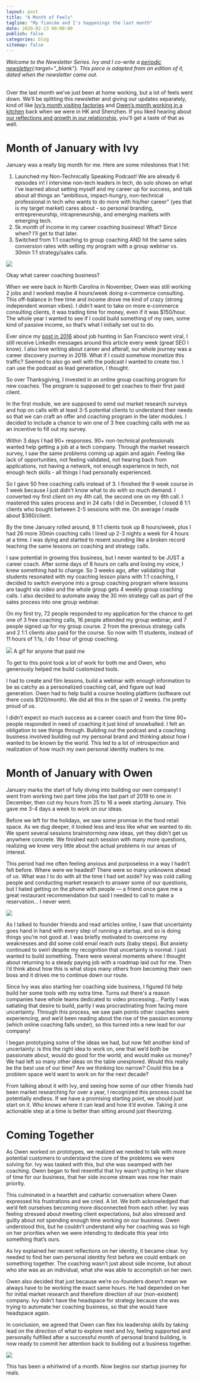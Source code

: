 ```yaml
---
layout: post
title: "A Month of Feels"
tagline: "My fiancée and I's happenings the last month"
date: 2020-02-13 00:00:00
publish: false
categories: blog
sitemap: false
---
```


_Welcome to the Newsletter Series. Ivy and I co-write a [periodic newsletter](https://ivyandowen.substack.com/){:target="\_blank"}. This piece is adapted from an edition of it, dated when the newsletter came out._
<br/>
<br/>

Over the last month we’ve just been at home working, but a lot of feels went down. We’ll be splitting this newsletter and giving our updates separately, kind of like [Ivy’s month visiting factories](https://mailchi.mp/c85341631a6b/the-past-month-ivy-edition) and [Owen’s month working in a kitchen](/blog/kitchen) back when we were in HK and Shenzhen. If you liked hearing about [our reflections and growth in our relationship](/blog/vanalysis), you’ll get a taste of that as well.

# Month of January with Ivy

January was a really big month for me. Here are some milestones that I hit:

1. Launched my Non-Technically Speaking Podcast! We are already 6 episodes in! I interview non-tech leaders in tech, do solo shows on what I’ve learned about setting myself and my career up for success, and talk about all things an “ambitious, impact-hungry, non-technical professional in tech who wants to do more with his/her career” (yes that is my target market) cares about - so personal branding, entrepreneurship, intrapreneurship, and emerging markets with emerging tech.
2. 5k month of income in my career coaching business! What? Since when? I’ll get to that later.
3. Switched from 1:1 coaching to group coaching AND hit the same sales conversion rates with selling my program with a group webinar vs. 30min 1:1 strategy/sales calls.

<img src="https://mcusercontent.com/e9a2a7ba7716f6b270bbe04e5/images/3ef6e1cd-9247-4a2a-9614-dd09a4053720.jpg" />

Okay what career coaching business?

When we were back in North Carolina in November, Owen was still working 2 jobs and I worked maybe 4 hours/week doing e-commerce consulting. This off-balance in free time and income drove me kind of crazy (strong independent woman vibes). I didn’t want to take on more e-commerce consulting clients, it was trading time for money, even if it was $150/hour. The whole year I wanted to see if I could build something of my own, some kind of passive income, so that’s what I initially set out to do.

Ever since my [post in 2016](https://www.ivyxu.co/resources/2016-06-06-job-hunting-san-francisco/) about job hunting in San Francisco went viral, I still receive LinkedIn messages around this article every week (great SEO I know). I also love writing about career and afterall, our whole journey was a career discovery journey in 2019. What if I could somehow monetize this traffic? Seemed to also go well with the podcast I wanted to create too. I can use the podcast as lead generation, I thought.

So over Thanksgiving, I invested in an online group coaching program for new coaches. The program is supposed to get coaches to their first paid client.

In the first module, we are supposed to send out market research surveys and hop on calls with at least 3-5 potential clients to understand their needs so that we can craft an offer and coaching program in the later modules. I decided to include a chance to win one of 3 free coaching calls with me as an incentive to fill out my survey.

Within 3 days I had 90+ responses. 90+ non-technical professionals wanted help getting a job at a tech company. Through the market research survey, I saw the same problems coming up again and again. Feeling like lack of opportunities, not feeling validated, not hearing back from applications, not having a network, not enough experience in tech, not enough tech skills - all things I had personally experienced.

So I gave 50 free coaching calls instead of 3. I finished the 9 week course in 1 week because I just didn’t know what to do with so much demand. I converted my first client on my 4th call, the second one on my 6th call. I mastered this sales process and in 24 calls I did in December, I closed 8 1:1 clients who bought between 2-5 sessions with me. On average I made about $360/client.

By the time January rolled around, 8 1:1 clients took up 8 hours/week, plus I had 26 more 30min coaching calls I lined up 2-3 nights a week for 4 hours at a time. I was dying and started to resent sounding like a broken record teaching the same lessons on coaching and strategy calls.

I saw potential in growing this business, but I never wanted to be JUST a career coach. After some days of 8 hours on calls and losing my voice, I knew something had to change. So 3 weeks ago, after validating that students resonated with my coaching lesson plans with 1:1 coaching, I decided to switch everyone into a group coaching program where lessons are taught via video and the whole group gets 4 weekly group coaching calls. I also decided to automate away the 30 min strategy call as part of the sales process into one group webinar.

On my first try, 72 people responded to my application for the chance to get one of 3 free coaching calls, 16 people attended my group webinar, and 7 people signed up for my group course. 2 from the previous strategy calls and 2 1:1 clients also paid for the course. So now with 11 students, instead of 11 hours of 1:1s, I do 1 hour of group coaching.

<img src="https://mcusercontent.com/e9a2a7ba7716f6b270bbe04e5/images/a7675e60-e537-46f8-b661-786e2d3e0e84.gif" />
A gif for anyone that paid me

To get to this point took a lot of work for both me and Owen, who generously helped me build customized tools.

I had to create and film lessons, build a webinar with enough information to be as catchy as a personalized coaching call, and figure out lead generation. Owen had to help build a course hosting platform (software out there costs $120/month). We did all this in the span of 2 weeks. I’m pretty proud of us.

I didn’t expect so much success as a career coach and from the time 90+ people responded in need of coaching it just kind of snowballed. I felt an obligation to see things through. Building out the podcast and a coaching business involved building out my personal brand and thinking about how I wanted to be known by the world. This led to a lot of introspection and realization of how much my own personal identity matters to me.

# Month of January with Owen

January marks the start of fully diving into building our own company! I went from working two part time jobs the last part of 2019 to one in December, then cut my hours from 25 to 16 a week starting January. This gave me 3-4 days a week to work on our ideas.

Before we left for the holidays, we saw some promise in the food retail space. As we dug deeper, it looked less and less like what we wanted to do. We spent several sessions brainstorming new ideas, yet they didn’t get us anywhere concrete. We finished each session with many more questions, realizing we knew very little about the actual problems in our areas of interest.

This period had me often feeling anxious and purposeless in a way I hadn’t felt before. Where were we headed? There were so many unknowns ahead of us. What was I to do with all the time I had set aside? Ivy was cold calling people and conducting market research to answer some of our questions, but I hated getting on the phone with people — a friend once gave me a great restaurant recommendation but said I needed to call to make a reservation... I never went.

<img src="https://mcusercontent.com/e9a2a7ba7716f6b270bbe04e5/images/f868953c-9560-4fe1-af7f-8c126b60156b.gif" />

As I talked to founder friends and read articles online, I saw that uncertainty goes hand in hand with every step of running a startup, and so is doing things you’re not good at. I was briefly motivated to overcome my weaknesses and did some cold email reach outs (baby steps). But anxiety continued to swirl despite my recognition that uncertainty is normal. I just wanted to build something. There were several moments where I thought about returning to a steady paying job with a roadmap laid out for me. Then I’d think about how this is what stops many others from becoming their own boss and it drives me to continue down our route.

Since Ivy was also starting her coaching side business, I figured I’d help build her some tools with my extra time. Turns out there's a reason companies have whole teams dedicated to video processing... Partly I was satiating that desire to build, partly I was procrastinating from facing more uncertainty. Through this process, we saw pain points other coaches were experiencing, and we’d been reading about the rise of the passion economy (which online coaching falls under), so this turned into a new lead for our company!

I began prototyping some of the ideas we had, but now felt another kind of uncertainty: is this the right idea to work on, one that we’d both be passionate about, would do good for the world, and would make us money? We had left so many other ideas on the table unexplored. Would this really be the best use of our time? Are we thinking too narrow? Could this be a problem space we’d want to work on for the next decade?

From talking about it with Ivy, and seeing how some of our other friends had been market researching for over a year, I recognized this process could be potentially endless. If we have a promising starting point, we should just start on it. Who knows where it can lead and how it’d evolve. Taking it one actionable step at a time is better than sitting around just theorizing.

# Coming Together

As Owen worked on prototypes, we realized we needed to talk with more potential customers to understand the core of the problems we were solving for. Ivy was tasked with this, but she was swamped with her coaching. Owen began to feel resentful that Ivy wasn’t putting in her share of time for our business, that her side income stream was now her main priority.

This culminated in a heartfelt and cathartic conversation where Owen expressed his frustrations and we cried. A lot. We both acknowledged that we’d felt ourselves becoming more disconnected from each other. Ivy was feeling stressed about meeting client expectations, but also stressed and guilty about not spending enough time working on our business. Owen understood this, but he couldn’t understand why her coaching was so high on her priorities when we were intending to dedicate this year into something that’s ours.

As Ivy explained her recent reflections on her identity, it became clear. Ivy needed to find her own personal identity first before we could embark on something together. The coaching wasn’t just about side income, but about who she was as an individual, what she was able to accomplish on her own.

Owen also decided that just because we’re co-founders doesn’t mean we always have to be working the exact same hours. He had depended on her for initial market research and therefore direction of our (non-existent) company. Ivy didn’t have the headspace for strategy because she was trying to automate her coaching business, so that she would have headspace again.

In conclusion, we agreed that Owen can flex his leadership skills by taking lead on the direction of what to explore next and Ivy, feeling supported and personally fulfilled after a successful month of personal brand building, is now ready to commit her attention back to building out a business together.

<img src="https://mcusercontent.com/e9a2a7ba7716f6b270bbe04e5/images/1692ed10-f1df-4f81-8627-d9edf8fd35b3.gif" />

This has been a whirlwind of a month. Now begins our startup journey for reals.
